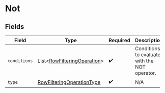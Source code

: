 # Not


## Fields

| Field                                                                         | Type                                                                          | Required                                                                      | Description                                                                   |
| ----------------------------------------------------------------------------- | ----------------------------------------------------------------------------- | ----------------------------------------------------------------------------- | ----------------------------------------------------------------------------- |
| `conditions`                                                                  | List\<[RowFilteringOperation](../../models/shared/RowFilteringOperation.md)>  | :heavy_check_mark:                                                            | Conditions to evaluate with the NOT operator.                                 |
| `type`                                                                        | [RowFilteringOperationType](../../models/shared/RowFilteringOperationType.md) | :heavy_check_mark:                                                            | N/A                                                                           |